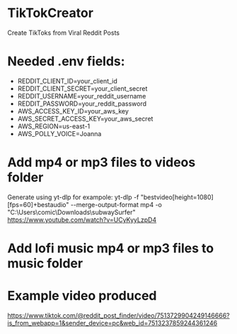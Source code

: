 # TikTokCreator
 Create TikToks from Viral Reddit Posts 
 # Needed .env fields: 
- REDDIT_CLIENT_ID=your_client_id
- REDDIT_CLIENT_SECRET=your_client_secret
- REDDIT_USERNAME=your_reddit_username
- REDDIT_PASSWORD=your_reddit_password
- AWS_ACCESS_KEY_ID=your_aws_key
- AWS_SECRET_ACCESS_KEY=your_aws_secret
- AWS_REGION=us-east-1
- AWS_POLLY_VOICE=Joanna


# Add mp4 or mp3 files to videos folder
Generate using yt-dlp for exampole: 
    yt-dlp -f "bestvideo[height=1080][fps=60]+bestaudio" --merge-output-format mp4 -o "C:\Users\comic\Downloads\subwaySurfer" https://www.youtube.com/watch?v=UCyKyyLzpD4

# Add lofi music mp4 or mp3 files to music folder

# Example video produced
https://www.tiktok.com/@reddit_post_finder/video/7513729904249146666?is_from_webapp=1&sender_device=pc&web_id=7513237859244361246